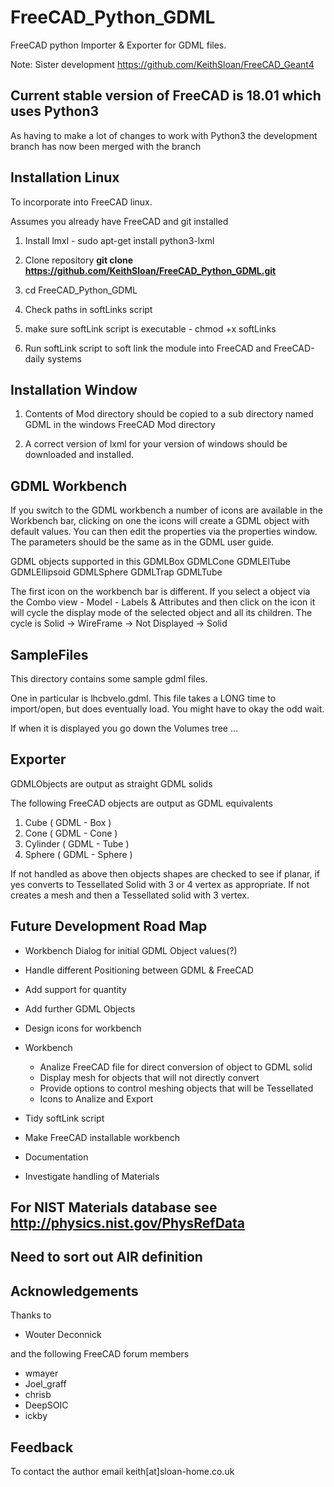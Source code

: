 # FreeCAD_Python_GDML

FreeCAD python Importer & Exporter for GDML files.

Note: Sister development https://github.com/KeithSloan/FreeCAD_Geant4

## Current stable version of FreeCAD is 18.01 which uses Python3

As having to make a lot of changes to work with Python3 the
development branch <workbench> has now been merged with the <master> branch

## Installation Linux

To incorporate into FreeCAD linux.

Assumes you already have FreeCAD and git installed

1) Install lmxl - sudo apt-get install python3-lxml

2) Clone repository **git clone https://github.com/KeithSloan/FreeCAD_Python_GDML.git**

3) cd FreeCAD_Python_GDML

4) Check paths in softLinks script

5) make sure softLink script is executable - chmod +x softLinks

6) Run softLink script to soft link the module into FreeCAD and FreeCAD-daily systems

## Installation Window

1) Contents of Mod directory should be copied to a sub directory named
GDML in the windows FreeCAD Mod directory

2) A correct version of lxml for your version of windows should be downloaded and installed.
   
## GDML Workbench

If you switch to the GDML workbench a number of icons are available
in the Workbench bar, clicking on one the icons will create a GDML
object with default values. You can then edit the properties via the properties window. The parameters should be the same as in the GDML user guide.

GDML objects supported in this 
GDMLBox
GDMLCone
GDMLElTube
GDMLEllipsoid
GDMLSphere
GDMLTrap
GDMLTube

The first icon on the workbench bar is different. If you select a object
via the Combo view - Model - Labels & Attributes and then click on the icon
it will cycle the display mode of the selected object and all its children.
The cycle is Solid -> WireFrame -> Not Displayed -> Solid

## SampleFiles

This directory contains some sample gdml files. 

One in particular is lhcbvelo.gdml. This file takes a LONG time to import/open, but does eventually load. You might have to okay the odd wait.

If when it is displayed you go down the Volumes tree  ...

## Exporter

GDMLObjects are output as straight GDML solids

The following FreeCAD objects are output as GDML equivalents

1) Cube     ( GDML - Box )
2) Cone     ( GDML - Cone )
3) Cylinder ( GDML - Tube )
4) Sphere   ( GDML - Sphere )

If not handled as above then objects shapes are checked  to see if planar,
if yes converts to Tessellated Solid with 3 or 4 vertex as appropriate.
If not creates a mesh and then a Tessellated solid with 3 vertex. 
 
## Future Development Road Map

  * Workbench Dialog for initial GDML Object values(?)
  * Handle different Positioning between GDML & FreeCAD
  * Add support for quantity
  * Add further GDML Objects
  * Design icons for workbench

* Workbench
  * Analize FreeCAD file for direct conversion of object to GDML solid
  * Display mesh for objects that will not directly convert
  * Provide options to control meshing objects that will be Tessellated
  * Icons to Analize and Export
* Tidy softLink script
* Make FreeCAD installable workbench 
* Documentation
* Investigate handling of Materials

## For NIST Materials database see http://physics.nist.gov/PhysRefData

## Need to sort out AIR definition

## Acknowledgements

Thanks to

* Wouter Deconnick

and the following FreeCAD forum members

* wmayer
* Joel_graff
* chrisb
* DeepSOIC
* ickby

## Feedback

To contact the author email keith[at]sloan-home.co.uk

